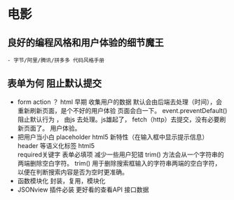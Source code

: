 # 电影

## 良好的编程风格和用户体验的细节魔王
    - 字节/阿里/腾讯/拼多多 代码风格手册
## 表单为何 阻止默认提交
- form action ？
  html 早期 收集用户的数据 默认会由后端去处理（时间），会重新刷新页面，是个不好的用户体验
  页面会白一下。
  event.preventDefault() 阻止默认行为 ， 由js 去处理。js雄起了， fetch（http）去提交，没有必要刷新页面了。 
   用户体验。
- 把用户当小白
  placeholder html5 新特性（在输入框中显示提示信息）
  header 等语义化标签 html5    
  required关键字 表单必填项 减少一些用户犯错
  trim() 方法会从一个字符串的两端删除空白字符。
  trim() 用于删除搜索框输入的字符串两端的空白字符，
  以便在判断搜索内容是否为空时更准确。
- 函数模块化
  封装，复用，模块化 
- JSONview 插件必装 更好看的查看API 接口数据  


